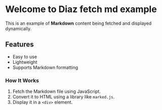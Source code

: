 # Welcome to Diaz fetch md example
This is an example of **Markdown** content being fetched and displayed dynamically.

## Features
- Easy to use
- Lightweight
- Supports Markdown formatting

### How It Works
1. Fetch the Markdown file using JavaScript.
2. Convert it to HTML using a library like `marked.js`.
3. Display it in a `<div>` element.
